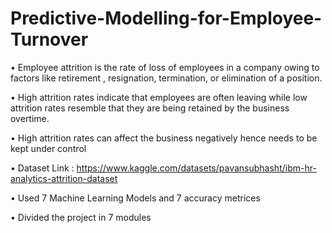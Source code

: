 # Predictive-Modelling-for-Employee-Turnover

• Employee attrition is the rate of loss of employees in a company owing to factors like
retirement , resignation, termination, or elimination of a position.


• High attrition rates indicate that employees are often leaving while low attrition rates
resemble that they are being retained by the business overtime.


• High attrition rates can affect the business negatively hence needs to be kept under
control

• Dataset Link : https://www.kaggle.com/datasets/pavansubhasht/ibm-hr-analytics-attrition-dataset

• Used 7 Machine Learning Models and 7 accuracy metrices

• Divided the project in 7 modules
